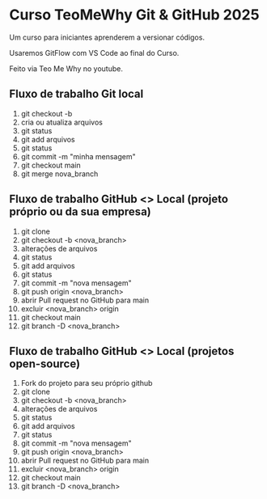 # Curso TeoMeWhy Git & GitHub 2025

Um curso para iniciantes aprenderem a versionar códigos. 

Usaremos GitFlow com VS Code ao final do Curso.

Feito via Teo Me Why no youtube.


## Fluxo de trabalho Git local

1. git checkout -b
2. cria ou atualiza arquivos
3. git status
4. git add arquivos
5. git status
6. git commit -m "minha mensagem"
7. git checkout main
8. git merge nova_branch

## Fluxo de trabalho GitHub <> Local (projeto próprio ou da sua empresa)

1. git clone
2. git checkout -b <nova_branch>
3. alterações de arquivos
4. git status
5. git add arquivos
6. git status
7. git commit -m "nova mensagem"
8. git push origin <nova_branch>
9. abrir Pull request no GitHub para main
10. excluir <nova_branch> origin
11. git checkout main
12. git branch -D <nova_branch>

## Fluxo de trabalho GitHub <> Local (projetos open-source)

1. Fork do projeto para seu próprio github
2. git clone
3. git checkout -b <nova_branch>
4. alterações de arquivos
5. git status
6. git add arquivos
7. git status
8. git commit -m "nova mensagem"
9. git push origin <nova_branch>
10. abrir Pull request no GitHub para main
11. excluir <nova_branch> origin
12. git checkout main
13. git branch -D <nova_branch>